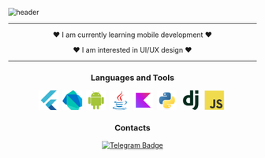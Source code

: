 
![header](https://capsule-render.vercel.app/api?type=rounded&color=300030&height=200&text=Hello%20Everyone!&fontSize=75&fontColor=ff77ff&animation=fadeIn&fontAlignY=50&desc=Welcome%20to%20my%20GitHub%20profile!&descAlignY=75&descAlign=80&stroke=000000&strokeWidth=2)

<div align="center">
  
___
<p> ♥ I am currently learning mobile development ♥ </p>
<p> ♥ I am interested in UI/UX design ♥ </p>

___

<div align="center">
<h3
<p> Languages and Tools </p>
</h3>  
  <img src="https://github.com/devicons/devicon/blob/master/icons/flutter/flutter-original.svg" title="Flutter" alt="Flutter" wirth="40" height="40"/>&nbsp;
  <img src="https://github.com/devicons/devicon/blob/master/icons/dart/dart-original.svg" title="Dart" alt="Dart" wirth="40" height="40"/>&nbsp;
  <img src="https://github.com/devicons/devicon/blob/master/icons/android/android-original.svg" title="Android" alt="Android" wirth="40" height="40"/>&nbsp;
  <img src="https://github.com/devicons/devicon/blob/master/icons/java/java-original.svg" title="Java" alt="Java" wirth="40" height="40"/>&nbsp;
  <img src="https://github.com/devicons/devicon/blob/master/icons/kotlin/kotlin-original.svg" title="Kotlin" alt="Kotlin" wirth="40" height="40"/>&nbsp;
  <img src="https://github.com/devicons/devicon/blob/master/icons/python/python-original.svg" title="Python" alt="Python" wirth="40" height="40"/>&nbsp;
  <img src="https://github.com/devicons/devicon/blob/master/icons/django/django-plain.svg" title="Django" alt="Django" wirth="40" height="40"/>&nbsp;
  <img src="https://github.com/devicons/devicon/blob/master/icons/javascript/javascript-original.svg" title="JavaScript" alt="JavaScript" wirth="40" height="40"/>&nbsp;

<div align="center">
<h3
<p>
Contacts
</p>
</h3>

<div align="center" id="badges">
<a href="https://t.me/AnnyVJu">   
  <img src="https://img.shields.io/badge/Telegram-EB1F6A?style=for-the-badge&logo=telegram&logoColor=white" alt="Telegram Badge"/>
  </a>  
</div>


